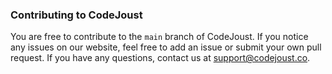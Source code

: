 ### Contributing to CodeJoust
You are free to contribute to the `main` branch of CodeJoust. If you notice any issues on our website, feel free to add an issue or submit your own pull request. If you have any questions, contact us at [support@codejoust.co](support@codejoust.courl).
